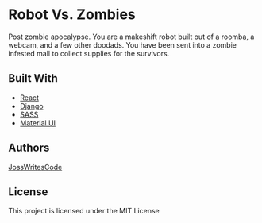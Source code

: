 # Robot Vs. Zombies

Post zombie apocalypse. You are a makeshift robot built out of a roomba, a webcam, and a few other doodads. You have been sent into a zombie infested mall to collect supplies for the survivors.

## Built With

- [React](https://reactjs.org/)
- [Django](https://www.djangoproject.com/)
- [SASS](https://sass-lang.com/)
- [Material UI](https://material-ui.com/)


## Authors

[JossWritesCode](https://github.com/JossWritesCode)

## License

This project is licensed under the MIT License
